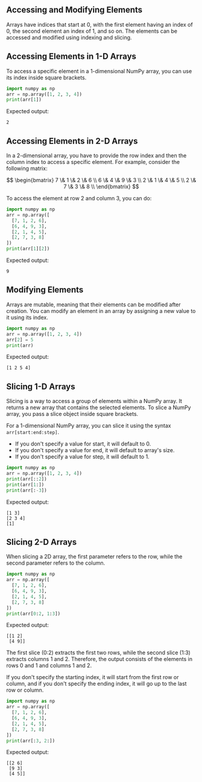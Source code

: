 ## Accessing and Modifying Elements

Arrays have indices that start at 0, with the first element having an index of 0, the second element an index of 1, and so on. The elements can be accessed and modified using indexing and slicing.

## Accessing Elements in 1-D Arrays

To access a specific element in a 1-dimensional NumPy array, you can use its index inside square brackets.

```Python
import numpy as np
arr = np.array([1, 2, 3, 4])
print(arr[1])
```

Expected output:

```
2
```

## Accessing Elements in 2-D Arrays

In a 2-dimensional array, you have to provide the row index and then the column index to access a specific element. For example, consider the following matrix:

$$
\begin{bmatrix}
7 \&  1 \& 2 \&  6 \\
6 \&  4 \& 9 \&  3 \\
2 \&  1 \& 4 \&  5 \\
2 \&  7 \& 3 \&  8 \\
\end{bmatrix}
$$

To access the element at row 2 and column 3, you can do:

```Python
import numpy as np
arr = np.array([
  [7, 1, 2, 6], 
  [6, 4, 9, 3], 
  [2, 1, 4, 5], 
  [2, 7, 3, 8]
])
print(arr[1][2])
```

Expected output:

```
9
```

## Modifying Elements

Arrays are mutable, meaning that their elements can be modified after creation. You can modify an element in an array by assigning a new value to it using its index.

```Python
import numpy as np
arr = np.array([1, 2, 3, 4])
arr[2] = 5
print(arr)
```

Expected output:

```
[1 2 5 4]
```

## Slicing 1-D Arrays

Slicing is a way to access a group of elements within a NumPy array. It returns a new array that contains the selected elements. To slice a NumPy array, you pass a slice object inside square brackets.

For a 1-dimensional NumPy array, you can slice it using the syntax `arr[start:end:step]`.

* If you don't specify a value for start, it will default to 0.
* If you don't specify a value for end, it will default to array's size.
* If you don't specify a value for step, it will default to 1.

```Python
import numpy as np
arr = np.array([1, 2, 3, 4])
print(arr[::2])
print(arr[1:])
print(arr[:-3])
```

Expected output:

```
[1 3]
[2 3 4]
[1]
```

## Slicing 2-D Arrays

When slicing a 2D array, the first parameter refers to the row, while the second parameter refers to the column.

```Python
import numpy as np
arr = np.array([
  [7, 1, 2, 6], 
  [6, 4, 9, 3], 
  [2, 1, 4, 5], 
  [2, 7, 3, 8]
])
print(arr[0:2, 1:3])
```

Expected output:

```
[[1 2]
 [4 9]]
```

The first slice (0:2) extracts the first two rows, while the second slice (1:3) extracts columns 1 and 2. Therefore, the output consists of the elements in rows 0 and 1 and columns 1 and 2.

If you don't specify the starting index, it will start from the first row or column, and if you don't specify the ending index, it will go up to the last row or column.

```Python
import numpy as np
arr = np.array([
  [7, 1, 2, 6], 
  [6, 4, 9, 3], 
  [2, 1, 4, 5], 
  [2, 7, 3, 8]
])
print(arr[:3, 2:])
```

Expected output:

```
[[2 6]
 [9 3]
 [4 5]]
```
